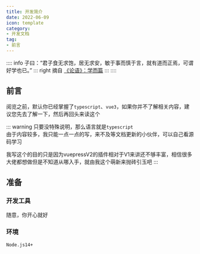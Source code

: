 ```yaml
---
title: 开发简介
date: 2022-06-09
icon: template
category:
- 开发文档
tag:
- 前言
---
```


:::: info 子曰：“君子食无求饱，居无求安，敏于事而慎于言，就有道而正焉，可谓好学也已。”
::: right
摘自 [《论语》：学而篇](https://lunyu.5000yan.com/)
:::
::::

<!-- more -->

## 前言

阅览之前，默认你已经掌握了`typescript`、`vue3`，如果你并不了解相关内容，建议您先去了解一下，然后再回头来读这个

::: warning
只要没特殊说明，那么语言就是`typescript`\
由于内容较多，我只能一点一点的写，来不及等文档更新的小伙伴，可以自己看源码学习

我写这个的目的只是因为vuepressV2的插件相对于V1来讲还不够丰富，相信很多大佬都想做但是不知道从哪入手，就由我这个萌新来抛砖引玉吧
:::

## 准备

### 开发工具

随意，你开心就好

### 环境

`Node.js14+`
